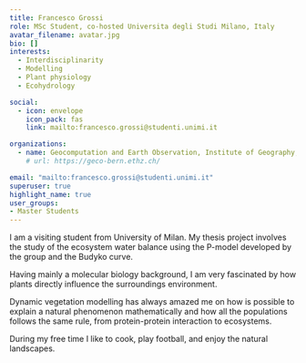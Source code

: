 ```yaml
---
title: Francesco Grossi
role: MSc Student, co-hosted Universita degli Studi Milano, Italy
avatar_filename: avatar.jpg
bio: []
interests:
  - Interdisciplinarity
  - Modelling 
  - Plant physiology
  - Ecohydrology

social:
  - icon: envelope
    icon_pack: fas
    link: mailto:francesco.grossi@studenti.unimi.it

organizations:
  - name: Geocomputation and Earth Observation, Institute of Geography, University of Bern
    # url: https://geco-bern.ethz.ch/

email: "mailto:francesco.grossi@studenti.unimi.it"
superuser: true
highlight_name: true
user_groups:
- Master Students
---
```


I am a visiting student from University of Milan. My thesis project involves the study of the ecosystem water balance using the P-model developed by the group and the Budyko curve.

Having mainly a molecular biology background, I am very fascinated by how plants directly influence the surroundings environment.

Dynamic vegetation modelling has always amazed me on how is possible to explain a natural phenomenon mathematically and how all the populations follows the same rule, from protein-protein interaction to ecosystems.

During my free time I like to cook, play football, and enjoy the natural landscapes.

